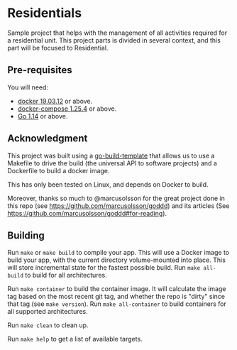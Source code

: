 # Residentials

Sample project that helps with the management of all activities required for a
residential unit. This project parts is divided in several context, and this part
will be focused to Residential.

## Pre-requisites
You will need:

- [docker 19.03.12](https://docs.docker.com/get-docker/) or above.
- [docker-compose 1.25.4](https://docs.docker.com/compose/install/) or above.
- [Go 1.14](https://golang.org/doc/install) or above.

## Acknowledgment
This project was built using a [go-build-template](https://github.com/thockin/go-build-template)
that allows us to use a Makefile to drive the build (the universal
API to software projects) and a Dockerfile to build a docker image.

This has only been tested on Linux, and depends on Docker to build.

Moreover, thanks so much to @marcusolsson for the great project done in this repo
(see https://github.com/marcusolsson/goddd) and its articles
(See https://github.com/marcusolsson/goddd#for-reading).

## Building

Run `make` or `make build` to compile your app.  This will use a Docker image
to build your app, with the current directory volume-mounted into place.  This
will store incremental state for the fastest possible build.  Run `make
all-build` to build for all architectures.

Run `make container` to build the container image.  It will calculate the image
tag based on the most recent git tag, and whether the repo is "dirty" since
that tag (see `make version`).  Run `make all-container` to build containers
for all supported architectures.

Run `make clean` to clean up.

Run `make help` to get a list of available targets.
